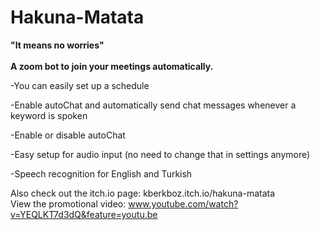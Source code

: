 # Hakuna-Matata
<b>"It means no worries"</b>
<br>
<br>
 <strong> A zoom bot to join your meetings automatically. 
 </strong>

-You can easily set up a schedule

-Enable autoChat and automatically send chat messages whenever a keyword is spoken

-Enable or disable autoChat

-Easy setup for audio input (no need to change that in settings anymore)

-Speech recognition for English and Turkish

Also check out the itch.io page: kberkboz.itch.io/hakuna-matata<br>
View the promotional video: www.youtube.com/watch?v=YEQLKT7d3dQ&feature=youtu.be
